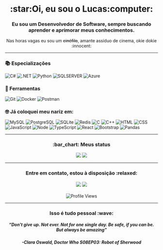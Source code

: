 <h1 align="center">:star:Oi, eu sou o Lucas:computer:</h1>

<h3 align="center">Eu sou um Desenvolvedor de Software, sempre buscando aprender e aprimorar meus conhecimentos.</h3>
<p align="center">Nas horas vagas eu sou um <s>cinéfilo</s>, amante assíduo de cinema, okie dokie :innocent:</p>

<hr>

### :books: Especializações
![C#](https://img.shields.io/badge/C%23-4e155d?logo=c-sharp&logoColor=white&style=for-the-badge)
![.NET](https://img.shields.io/badge/.NET-662c75?logoColor=white&style=for-the-badge)
![Python](https://img.shields.io/badge/python-7e428c?style=for-the-badge)
![SQLSERVER](https://img.shields.io/badge/SQL_Server-9559a4?logo=microsoft-sql-server&logoColor=white&style=for-the-badge)
![Azure](https://img.shields.io/badge/Azure-ad6fbb?logoColor=white&style=for-the-badge)

### :wrench: Ferramentas
![Git](https://img.shields.io/badge/GIT-000f68?style=for-the-badge&logo=git&logoColor=white)
![Docker](https://img.shields.io/badge/Docker-011d7a?logo=docker&logoColor=white&style=for-the-badge)
![Postman](https://img.shields.io/badge/Postman-022a8c.svg?style=for-the-badge&logo=Postman&logoColor=white)

### 🤓 Já coloquei meu nariz em:

![MySQL](https://img.shields.io/badge/MySQL-f7df1e?logo=mysql&logoColor=black&style=for-the-badge)
![PostgreSQL](https://img.shields.io/badge/PostgreSQL-eed826?logo=postgresql&logoColor=black&style=for-the-badge)
![SQLite](https://img.shields.io/badge/SQLite-e5d02d?logo=sqlite&logoColor=black&style=for-the-badge)
![Redis](https://img.shields.io/badge/Redis-dcc935?logo=redis&logoColor=black&style=for-the-badge)
![C](https://img.shields.io/badge/C-d2c23c?logo=c&logoColor=black&style=for-the-badge)
![C++](https://img.shields.io/badge/C%2B%2B-c9ba44?logo=c%2B%2B&logoColor=black&style=for-the-badge)
![HTML](https://img.shields.io/badge/HTML-c0b34b?logo=html5&logoColor=black&style=for-the-badge)
![CSS](https://img.shields.io/badge/CSS-b7ac53?logo=css3&logoColor=black&style=for-the-badge)
![JavaScript](https://img.shields.io/badge/JavaScript-aea55a?logo=javascript&logoColor=black&style=for-the-badge)
![Node](https://img.shields.io/badge/Node.js-a59d62?logo=node.js&logoColor=black&style=for-the-badge)
![TypeScript](https://img.shields.io/badge/TypeScript-9b9669?logo=typescript&logoColor=black&style=for-the-badge)
![React](https://img.shields.io/badge/React-928f71?logo=react&logoColor=black&style=for-the-badge)
![Bootstrap](https://img.shields.io/badge/Bootstrap-898778?logo=bootstrap&logoColor=black&style=for-the-badge)
![Pandas](https://img.shields.io/badge/pandas-808080.svg?style=for-the-badge&logo=pandas&logoColor=black)

<hr>

<h3 align="center">:bar_chart: Meus status</h3>

<p align="center">
  <img src="https://github-readme-stats.vercel.app/api?username=zLucasGomes&hide=contribs,prs&theme=bear">
  <img src="https://github-readme-stats.vercel.app/api/top-langs/?username=zLucasGomes&theme=bear&layout=compact">
</p>

<hr>

<h3 align="center">Entre em contato, estou à disposição :relaxed:</h3>
<h4 align="center">
    <a href="mailto:zlucasgomescruz@gmail.com" target="blank"><img src="https://img.shields.io/badge/Gmail-0f8722?logo=gmail&logoColor=white&style=for-the-badge"></a>
    <a href="https://www.linkedin.com/in/zlucasgomes/" target="blank"><img src="https://img.shields.io/badge/linkedin-077511.svg?style=for-the-badge&logo=linkedin&logoColor=white"></a>
</h4>

<p align="center"><img src="https://komarev.com/ghpvc/?username=zLucasGomes&label=%F0%9F%91%80&color=006300&style=for-the-badge" alt="Profile Views"></p>

<hr>

<h3 align="center">Isso é tudo pessoal :wave:</h3>
<h5 align="center">“Don't give up. Not ever. Not for one single day. Be safe, if you can be. But always be amazing”</h5>
<h5 align="center">-Clara Oswald, Doctor Who S08EP03: Robot of Sherwood</h5>
